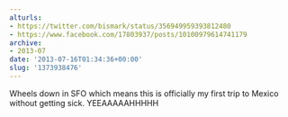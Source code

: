 ```yaml
---
alturls:
- https://twitter.com/bismark/status/356949959393812480
- https://www.facebook.com/17803937/posts/10100979614741179
archive:
- 2013-07
date: '2013-07-16T01:34:36+00:00'
slug: '1373938476'
---
```


Wheels down in SFO which means this is officially my first trip to Mexico without getting sick. YEEAAAAAHHHHH

